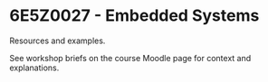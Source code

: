 # 6E5Z0027 - Embedded Systems
Resources and examples.

See workshop briefs on the course Moodle page for context and explanations.

